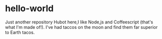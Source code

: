 # hello-world
Just another repository
Hubot here,I like Node,js and Coffeescript (that's what I'm made of!).
I've had taccos on the moon and find them far superior to Earth tacos.
